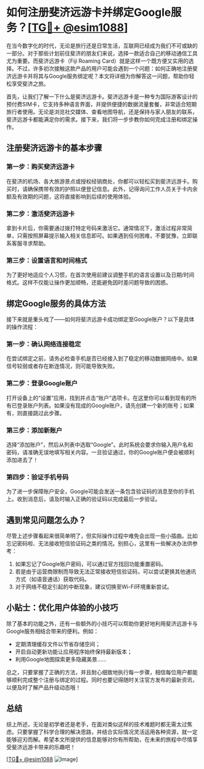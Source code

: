 # 如何注册斐济远游卡并绑定Google服务？[[TG💪+ @esim1088](https://t.me/s/esim1088)]

在当今数字化的时代，无论是旅行还是日常生活，互联网已经成为我们不可或缺的一部分。对于那些计划前往斐济的朋友们来说，选择一款适合自己的移动通信工具尤为重要。而斐济远游卡（Fiji Roaming Card）就是这样一个既方便又实用的选择。不过，许多初次接触这款产品的用户可能会遇到一个问题：如何正确地注册斐济远游卡并将其与Google服务绑定呢？本文将详细为你解答这一问题，帮助你轻松享受斐济之旅。

首先，让我们了解一下什么是斐济远游卡。斐济远游卡是一种专为国际游客设计的预付费SIM卡，它支持多种语言界面，并提供便捷的数据流量套餐，非常适合短期旅行者使用。无论是浏览社交媒体、查看地图导航，还是保持与家人朋友的联系，斐济远游卡都能满足你的需求。接下来，我们将一步步教你如何完成注册和绑定操作。

## 注册斐济远游卡的基本步骤

### 第一步：购买斐济远游卡

在斐济的机场、各大旅游景点或授权经销商处，你都可以轻松买到斐济远游卡。购买时，请确保携带有效的护照以便登记信息。此外，记得询问工作人员关于卡内余额及有效期的问题，这将直接影响到后续的使用体验。

### 第二步：激活斐济远游卡

拿到卡片后，你需要通过拨打特定号码来激活它。通常情况下，激活过程非常简单，只需按照屏幕提示输入相关信息即可。如果遇到任何困难，不要犹豫，立即联系客服寻求帮助。

### 第三步：设置语言和时间格式

为了更好地适应个人习惯，在首次使用前建议调整手机的语言设置以及日期/时间格式。这样不仅能让操作更加顺畅，还能避免因时差问题导致的困惑。

## 绑定Google服务的具体方法

接下来就是重头戏了——如何将斐济远游卡成功绑定至Google账户？以下是具体的操作流程：

### 第一步：确认网络连接稳定

在尝试绑定之前，请务必检查手机是否已经接入到了稳定的移动数据网络中。如果信号较弱或者存在断连情况，则可能导致失败。

### 第二步：登录Google账户

打开设备上的“设置”应用，找到并点击“账户”选项卡。在这里你可以看到现有的所有已登录账户列表。如果没有现成的Google账户，请先创建一个新的账号；如果有，则直接跳过此步骤。

### 第三步：添加新账户

选择“添加账户”，然后从列表中选取“Google”。此时系统会要求你输入用户名和密码，请准确无误地填写相关内容。一旦验证通过，你的Google账户便会被顺利添加进去了！

### 第四步：验证手机号码

为了进一步保障账户安全，Google可能会发送一条包含验证码的消息至你的手机上。收到消息后，请及时输入正确的验证码以完成最后一步验证。

## 遇到常见问题怎么办？

尽管上述步骤看起来很简单明了，但实际操作过程中难免会出现一些小插曲。比如忘记密码啦、无法接收短信验证码之类的情况。别担心，这里有一些解决办法供参考：

1. 如果忘记了Google账户密码，可以通过官方找回功能重置密码。
2. 若是由于运营商限制而导致无法正常接收短信验证码，可以尝试更换其他通讯方式（如语音通话）获取代码。
3. 对于网络不稳定引起的中断现象，建议切换至Wi-Fi环境重新尝试。

## 小贴士：优化用户体验的小技巧

除了基本的功能之外，还有一些额外的小技巧可以帮助你更好地利用斐济远游卡与Google服务相结合带来的便利。例如：
- 定期清理缓存文件以节省存储空间；
- 开启自动更新功能让应用程序始终保持最新版本；
- 利用Google地图探索更多隐藏美景……

总之，只要掌握了正确的方法，并且耐心细致地执行每一步骤，相信每位用户都能够顺利完成整个注册与绑定的过程。同时也要记得随时关注官方发布的最新资讯，以便及时了解产品升级动态哦！

## 总结

综上所述，无论是初学者还是老手，在面对类似这样的技术难题时都无需太过焦虑。只要掌握了科学合理的解决思路，并结合实际情况灵活运用各种资源，就一定能够迎刃而解。希望本文所提供的信息能够对你有所帮助，在未来的旅程中尽情享受斐济远游卡带来的乐趣吧！

[[TG💪+ @esim1088](https://t.me/s/esim1088) ![Image](https://i.postimg.cc/4NQfJmqS/Snipaste-2025-05-13-00-14-12.png)]